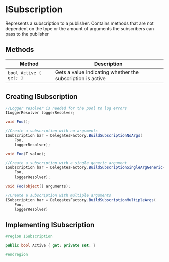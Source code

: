 # ISubscription

Represents a subscription to a publisher. Contains methods that are not dependent on the type or the amount of arguments the subscribers can pass to the publisher

## Methods

Method | Description
--- | ---
`bool Active { get; }` | Gets a value indicating whether the subscription is active

## Creating ISubscription

```csharp
//Logger resolver is needed for the pool to log errors
ILoggerResolver loggerResolver;

void Foo();

//Create a subscription with no arguments
ISubscription bar = DelegatesFactory.BuildSubscriptionNoArgs(
	Foo,
	loggerResolver);

void Foo(T value);

//Create a subscription with a single generic argument
ISubscription bar = DelegatesFactory.BuildSubscriptionSingleArgGeneric<T>(
	Foo,
	loggerResolver);

void Foo(object[] arguments);

//Create a subscription with multiple arguments
ISubscription bar = DelegatesFactory.BuildSubscriptionMultipleArgs(
    Foo,
    loggerResolver)

```

## Implementing ISubscription

```csharp
#region ISubscription

public bool Active { get; private set; }

#endregion
```
